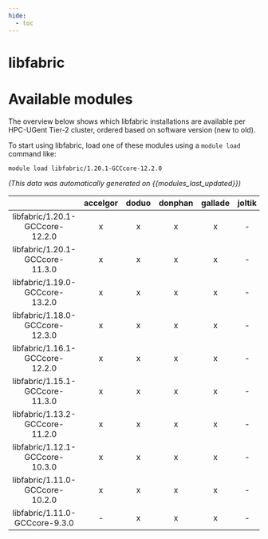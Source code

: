 ```yaml
---
hide:
  - toc
---
```


libfabric
=========

# Available modules


The overview below shows which libfabric installations are available per HPC-UGent Tier-2 cluster, ordered based on software version (new to old).

To start using libfabric, load one of these modules using a `module load` command like:

```shell
module load libfabric/1.20.1-GCCcore-12.2.0
```

*(This data was automatically generated on {{modules_last_updated}})*  

| |accelgor|doduo|donphan|gallade|joltik|shinx|skitty|
| :---: | :---: | :---: | :---: | :---: | :---: | :---: | :---: |
|libfabric/1.20.1-GCCcore-12.2.0|x|x|x|x|-|x|-|
|libfabric/1.20.1-GCCcore-11.3.0|x|x|x|x|-|x|-|
|libfabric/1.19.0-GCCcore-13.2.0|x|x|x|x|-|x|x|
|libfabric/1.18.0-GCCcore-12.3.0|x|x|x|x|-|x|x|
|libfabric/1.16.1-GCCcore-12.2.0|x|x|x|x|-|x|-|
|libfabric/1.15.1-GCCcore-11.3.0|x|x|x|x|-|-|-|
|libfabric/1.13.2-GCCcore-11.2.0|x|x|x|x|-|-|-|
|libfabric/1.12.1-GCCcore-10.3.0|x|x|x|x|-|-|-|
|libfabric/1.11.0-GCCcore-10.2.0|x|x|x|x|-|-|-|
|libfabric/1.11.0-GCCcore-9.3.0|-|x|x|x|-|-|-|
